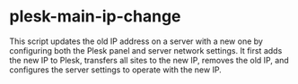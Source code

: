 # plesk-main-ip-change
This script updates the old IP address on a server with a new one by configuring both the Plesk panel and server network settings. It first adds the new IP to Plesk, transfers all sites to the new IP, removes the old IP, and configures the server settings to operate with the new IP.
